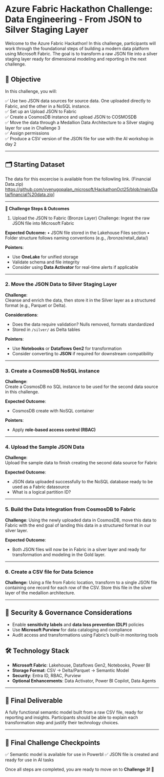 # Azure Fabric Hackathon Challenge: Data Engineering - From JSON to Silver Staging Layer

Welcome to the Azure Fabric Hackathon! In this challenge, participants will work through the foundational steps of building a modern data platform using Microsoft Fabric. The goal is to transform a raw JSON file into a silver staging layer ready for dimensional modeling and reporting in the next challenge.


## 📖 Objective  

In this challenge, you will:  

✅ Use two JSON data sources for source data.  One uploaded directly to Fabric, and the other in a NoSQL instance.  
✅ Set up an Upload JSON to Fabric  
✅ Create a CosmosDB instance and upload JSON to COSMOSDB  
✅ Move the data through a Medallion Data Architecture to a Silver staging layer for use in Challenge 3  
✅ Assign permissions   
✅ Produce a CSV version of the JSON file for use with the AI workshop in day 2   


---

## 🗂️ Starting Dataset

The data for this excercise is available from the followling link.  (Financial Data.zip) https://github.com/vvenugopalan_microsoft/HackathonOct25/blob/main/Data/financial%20data.zip]

---

**🧩 Challenge Steps & Outcomes**
1. Upload the JSON to Fabric (Bronze Layer)
Challenge:
Ingest the raw JSON file into Microsoft Fabric

**Expected Outcome:**
•	JSON file stored in the Lakehouse Files section
•	Folder structure follows naming conventions (e.g., /bronze/retail_data/)


**Pointers**:
- Use **OneLake** for unified storage
- Validate schema and file integrity
- Consider using **Data Activator** for real-time alerts if applicable

---

### 2. Move the JSON Data to Silver Staging Layer

**Challenge**:  
Cleanse and enrich the data, then store it in the Silver layer as a structured format (e.g., Parquet or Delta).

**Considerations**:
- Does the data require validation? Nulls removed, formats standardized
- Stored in `/silver/` as Delta tables

**Pointers**:
- Use **Notebooks** or **Dataflows Gen2** for transformation
- Consider converting to **JSON** if required for downstream compatibility

---

### 3. Create a CosmosDB NoSQL instance

**Challenge**:  
Create a CosmosDB no SQL instance to be used for the second data source in this challenge.

**Expected Outcome**:
- CosmosDB create with NoSQL container

**Pointers**:
- Apply **role-based access control (RBAC)**


---

### 4. Upload the Sample JSON Data

**Challenge**:  
 Upload the sample data to finish creating the second data source for Fabric

**Expected Outcome**:
- JSON data uploaded successfully to the NoSQL database ready to be used as a Fabric datasource
- What is a logical partition ID?

---

### 5. Build the Data Integration from CosmosDB to Fabric

**Challenge**:  Using the newly uploaded data in CosmosDB, move this data to Fabric with the end goal of landing this data in a structured format in our silver layer.

**Expected Outcome**:
- Both JSON files will now be in Fabric in a silver layer and ready for transformation and modeling in the Gold layer.


---

### 6. Create a CSV file for Data Science

**Challenge:** Using a file from Fabric location, transform to a single JSON file containing one record for each row of the CSV. Store this file in the silver layer of the medallion architecture.



---

## 🔐 Security & Governance Considerations

- Enable **sensitivity labels** and **data loss prevention (DLP)** policies
- Use **Microsoft Purview** for data cataloging and compliance
- Audit access and transformations using Fabric’s built-in monitoring tools






## 🛠️ Technology Stack

- **Microsoft Fabric**: Lakehouse, Dataflows Gen2, Notebooks, Power BI
- **Storage Format**: CSV → Delta/Parquet → Semantic Model
- **Security**: Entra ID, RBAC, Purview
- **Optional Enhancements**: Data Activator, Power BI Copilot, Data Agents

---

## 🏁 Final Deliverable

A fully functional semantic model built from a raw CSV file, ready for reporting and insights. Participants should be able to explain each transformation step and justify their technology choices.

---

## 🏁 Final Challenge Checkpoints  
✅ Semantic model is available for use in PowerbI 
✅ JSON file is created and ready for use in AI tasks 



Once all steps are completed, you are ready to move on to **Challenge 3! 🚀**  

